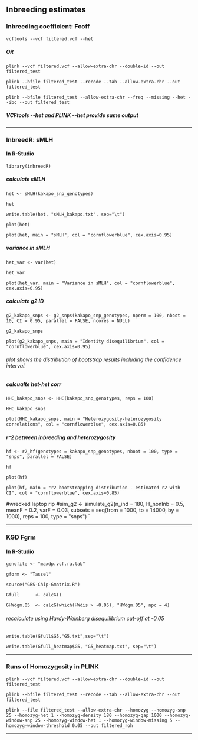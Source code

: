 ## Inbreeding estimates


### Inbreeding coefficient: Fcoff

`vcftools --vcf filtered.vcf --het`

##### OR

`plink --vcf filtered.vcf --allow-extra-chr --double-id --out filtered_test`

`plink --bfile filtered_test --recode --tab --allow-extra-chr --out filtered_test`

`plink --bfile filtered_test --allow-extra-chr --freq --missing --het --ibc --out filtered_test`


##### VCFtools --het and PLINK --het provide same output


***




### InbreedR: sMLH

#### In R-Studio

`library(inbreedR)`

##### calculate sMLH

`het <- sMLH(kakapo_snp_genotypes)`

`het`

`write.table(het, "sMLH_kakapo.txt", sep="\t")`

`plot(het)`

`plot(het, main = "sMLH",
     col = "cornflowerblue", cex.axis=0.95)`


##### variance in sMLH
`het_var <- var(het)`

`het_var`

`plot(het_var, main = "Variance in sMLH", col = "cornflowerblue", cex.axis=0.95)`


##### calculate g2 ID 
`g2_kakapo_snps <- g2_snps(kakapo_snp_genotypes, nperm = 100, nboot = 10, CI = 0.95, parallel = FALSE, ncores = NULL)`

`g2_kakapo_snps`

`plot(g2_kakapo_snps, main = "Identity disequilibrium", col = "cornflowerblue", cex.axis=0.95)`

###### plot shows the distribution of bootstrap results including the confidence interval.


##### calcualte het-het corr 
`HHC_kakapo_snps <- HHC(kakapo_snp_genotypes, reps = 100)`

`HHC_kakapo_snps`

`plot(HHC_kakapo_snps, main = "Heterozygosity-heterozygosity correlations", col = "cornflowerblue", cex.axis=0.85)`


##### r^2 between inbreeding and heterozygosity
`hf <- r2_hf(genotypes = kakapo_snp_genotypes, nboot = 100, type = "snps", parallel = FALSE)`

`hf`

`plot(hf)`

`plot(hf, main = "r2 bootstrapping distribution - estimated r2 with CI", col = "cornflowerblue", cex.axis=0.85)`


#wrecked laptop rip
#sim_g2 <- simulate_g2(n_ind = 180, H_nonInb = 0.5, meanF = 0.2, varF = 0.03, subsets = seq(from = 1000, to = 14000, by = 1000), reps = 100, type = "snps")
`

***


### KGD Fgrm

#### In R-Studio

`genofile <- "maxdp.vcf.ra.tab"`

`gform <- "Tassel"`

`source("GBS-Chip-Gmatrix.R")`

`Gfull      <- calcG()`

`GHWdgm.05  <- calcG(which(HWdis > -0.05), "HWdgm.05", npc = 4)`

###### recalculate using Hardy-Weinberg disequilibrium cut-off at -0.05

`write.table(Gfull$G5,"G5.txt",sep="\t")`

`write.table(Gfull_heatmap$G5, "G5_heatmap.txt", sep="\t")`


***


### Runs of Homozygosity in PLINK

`plink --vcf filtered.vcf --allow-extra-chr --double-id --out filtered_test`

`plink --bfile filtered_test --recode --tab --allow-extra-chr --out filtered_test`

`plink --file filtered_test --allow-extra-chr --homozyg --homozyg-snp 25 --homozyg-het 1 --homozyg-density 180 --homozyg-gap 1000 --homozyg-window-snp 25 --homozyg-window-het 1 --homozyg-window-missing 5 --homozyg-window-threshold 0.05 --out filtered_roh`


***
